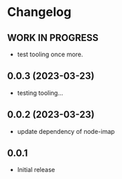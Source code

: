 # Changelog

<!--
  Placeholder for the next version (at the beginning of the line):
  ## **WORK IN PROGRESS**
-->
## **WORK IN PROGRESS**
- test tooling once more.

## 0.0.3 (2023-03-23)
- testing tooling...

## 0.0.2 (2023-03-23)
- update dependency of node-imap

## 0.0.1
- Initial release